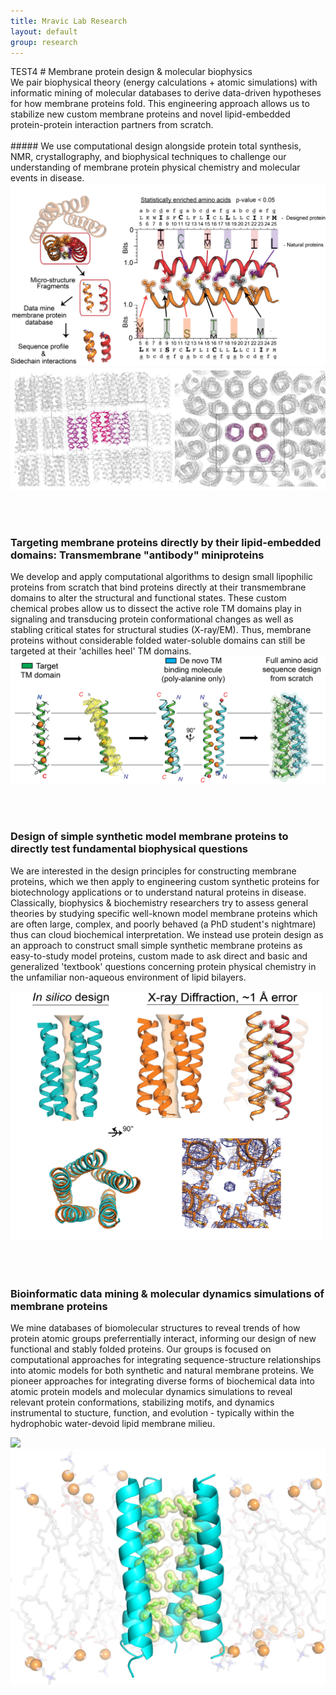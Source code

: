 ```yaml
---
title: Mravic Lab Research
layout: default
group: research
---
```

<div class="container">
TEST4
# Membrane protein design & molecular biophysics 

<br>
We pair biophysical theory (energy calculations + atomic simulations) with informatic mining of molecular databases to derive data-driven hypotheses for how membrane proteins fold.  This engineering approach allows us to stabilize new custom membrane proteins and novel lipid-embedded protein-protein interaction partners from scratch.<br><br>

<div class="row">
##### We use computational design alongside protein total synthesis, NMR, crystallography, and biophysical techniques to challenge our understanding of membrane protein physical chemistry and molecular events in disease. 
  <div class="col-md">
   <img class="img-fluid" src="/static/img/MemProt_SeqDesign.png">
  </div>
  <div class="col-md">
   <img class="img-fluid" src="/static/img/Xray_packingXtal.png">
  </div>
 </div>

<br><br>


###  Targeting membrane proteins directly by their lipid-embedded domains: Transmembrane "antibody" miniproteins
<div class="row">
  <div class="col-md">
   We develop and apply computational algorithms to design small lipophilic proteins from scratch that bind proteins directly at their transmembrane domains to alter the structural and functional states.  These custom chemical probes allow us to dissect the active role TM domains play in signaling and transducing protein conformational changes as well as stabling critical states for structural studies (X-ray/EM).  Thus, membrane proteins without considerable folded water-soluble domains can still be targeted at their 'achilles heel' TM domains. 
  </div>
  <div class="col-md">
   <img class="img-fluid" src="/static/img/TM_antibody_design.png" alt="Figure">
  </div>
</div>

<br><br>
###  Design of simple synthetic model membrane proteins to directly test fundamental biophysical questions
   We are interested in the design  principles for constructing membrane proteins, which we then apply to engineering custom synthetic proteins for biotechnology applications or to understand natural proteins in disease.  Classically, biophysics & biochemistry researchers try to assess general theories by studying specific well-known model membrane proteins which are often large, complex, and poorly behaved (a PhD student's nightmare) thus can cloud biochemical interpretation.  We instead use protein design as an approach to construct small simple synthetic membrane proteins as easy-to-study model proteins, custom made to ask direct and basic and generalized 'textbook' questions concerning protein physical chemistry in the unfamiliar non-aqueous environment of lipid bilayers. 

<img class="img-fluid" src="/static/img/PL5_x-ray.png" width="500" height="400">


<br><br>


### Bioinformatic data mining & molecular dynamics simulations of membrane proteins

We mine databases of biomolecular structures to reveal trends of how protein atomic groups preferrentially interact, informing our design of new functional and stably folded proteins.  Our groups is focused on computational approaches for integrating sequence-structure relationships into atomic models for both synthetic and natural membrane proteins.  We pioneer approaches for integrating diverse forms of biochemical data into atomic protein models and molecular dynamics simulations to reveal relevant protein conformations, stabilizing motifs, and dynamics instrumental to stucture, function, and evolution - typically within the hydrophobic water-devoid lipid membrane milieu.
<div class="row">
  <div class="col">
   <img class="img-fluid" src="/static/img/poreWaterOnly_v3.gif">
  </div>
  <div class="col">
   <img class="img-fluid" src="/static/img/simPacking_lipids.png">
  </div>
 </div>
 
  
 


 
 


